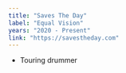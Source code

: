 ```yaml
---
title: "Saves The Day"
label: "Equal Vision"
years: "2020 - Present"
link: "https://savestheday.com"
---
```


- Touring drummer
